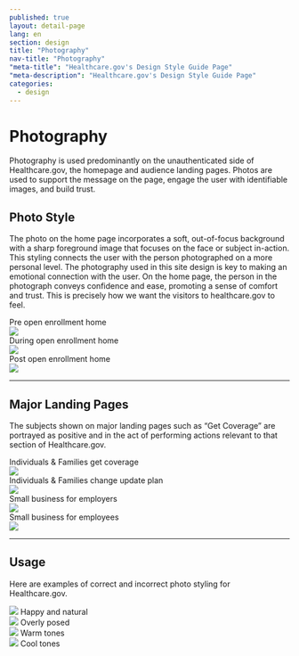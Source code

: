 ```yaml
---
published: true
layout: detail-page
lang: en
section: design
title: "Photography"
nav-title: "Photography"
"meta-title": "Healthcare.gov's Design Style Guide Page"
"meta-description": "Healthcare.gov's Design Style Guide Page"
categories:
  - design
---
```


# Photography

<div class="intro">
Photography is used predominantly on the unauthenticated side of Healthcare.gov, the homepage and audience landing pages. Photos are used to support the message on the page, engage the user with identifiable images, and build trust.
</div>

<div class="hr"></div>

## Photo Style

The photo on the home page incorporates a soft, out-of-focus background with a sharp foreground image that focuses on the face or subject in-action. This styling connects the user with the person photographed on a more personal level. The photography used in this site design is key to making an emotional connection with the user. On the home page, the person in the photograph conveys confidence and ease, promoting a sense of comfort and trust. This is precisely how we want the visitors to healthcare.gov to feel.

<div class="caption">Pre open enrollment home</div>
<img class="full" src="{{site.baseurl}}/images/design/photography/1_Hero.jpg" />

<div class="caption">During open enrollment home</div>
<img class="full" src="{{site.baseurl}}/images/design/photography/2_Hero.jpg" />

<div class="caption">Post open enrollment home</div>
<img class="full" src="{{site.baseurl}}/images/design/photography/3_Hero.jpg" />

<hr>

## Major Landing Pages

The subjects shown on major landing pages such as “Get Coverage” are portrayed as positive and in the act of performing actions relevant to that section of Healthcare.gov.

<div class="row">
	<div class="col-sm-6">
		<div class="caption">Individuals &amp; Families get coverage</div>
		<img class="full" src="{{site.baseurl}}/images/design/photography/4_GetCoverage.jpg" />
	</div>
	<div class="col-sm-6">
		<div class="caption">Individuals &amp; Families change update plan</div>
		<img class="full" src="{{site.baseurl}}/images/design/photography/5_ChangeUpdate.jpg" />
	</div>
	<div class="col-sm-6">
		<div class="caption">Small business for employers</div>
		<img class="full" src="{{site.baseurl}}/images/design/photography/6_Employers.jpg" />
	</div>
	<div class="col-sm-6">
		<div class="caption">Small business for employees</div>
		<img class="full" src="{{site.baseurl}}/images/design/photography/7_Employees.jpg" />
	</div>
</div>

<hr>

## Usage

Here are examples of correct and incorrect photo styling for Healthcare.gov.

<div class="row usage">
	<div class="col-sm-6">
		<img class="full" src="{{site.baseurl}}/images/design/photography/8_Natural.jpg" />
		<span class="glyphicon glyphicon-remove green"></span> Happy and natural
	</div>
	<div class="col-sm-6">
		<img class="full" src="{{site.baseurl}}/images/design/photography/9_Posed.jpg" />
		<span class="glyphicon glyphicon-remove red"></span> Overly posed
	</div>
	<div class="col-sm-6">
		<img class="full" src="{{site.baseurl}}/images/design/photography/10_WarmTones.jpg" />
		<span class="glyphicon glyphicon-remove green"></span> Warm tones
	</div>
	<div class="col-sm-6">
		<img class="full" src="{{site.baseurl}}/images/design/photography/11_CoolTones.jpg" />
		<span class="glyphicon glyphicon-remove red"></span> Cool tones
	</div>
</div>
